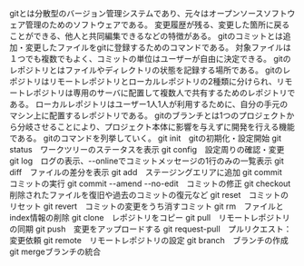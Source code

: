 gitとは分散型のバージョン管理システムであり、元々はオープンソースソフトウェア管理のためのソフトウェアである。
変更履歴が残る、変更した箇所に戻ることができる、他人と共同編集できるなどの特徴がある。
gitのコミットとは追加・変更したファイルをgitに登録するためのコマンドである。
対象ファイルは１つでも複数でもよく、コミットの単位はユーザーが自由に決定できる。
gitのレポジトリとはファイルやディレクトリの状態を記録する場所である。
gitのレポジトリはリモートレポジトリとローカルレポジトリの2種類に分けられ、リモートレポジトリは専用のサーバに配置して複数人で共有するためのレポジトリである。
ローカルレポジトリはユーザー1人1人が利用するために、自分の手元のマシン上に配置するレポジトリである。
gitのブランチとは1つのプロジェクトから分岐させることにより、プロジェクト本体に影響を与えずに開発を行える機能である。
gitのコマンドを列挙していく。
git init　gitの初期化・設定開始
git status　ワークツリーのステータスを表示
git config　設定周りの確認・変更
git log　ログの表示、--onlineでコミットメッセージの1行のみの一覧表示
git diff　ファイルの差分を表示
git add　ステージングエリアに追加
git commit　コミットの実行
git commit --amend --no-edit　コミットの修正
git checkout　削除されたファイルを復旧や過去のコミットの復元など
git reset　コミットのリセット
git revert　コミットの変更をうち消すコミット
git rm　ファイルとindex情報の削除
git clone　レポジトリをコピー
git pull　リモートレポジトリの同期
git push　変更をアップロードする
git request-pull　プルリクエスト：変更依頼
git remote　リモートレポジトリの設定
git branch　ブランチの作成
git mergeブランチの統合
